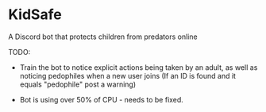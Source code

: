 # KidSafe
A Discord bot that protects children from predators online


TODO:
* Train the bot to notice explicit actions being taken by an adult, as well as noticing pedophiles when a new user joins (If an ID is found and it equals "pedophile" post a warning)

* Bot is using over 50% of CPU - needs to be fixed.
